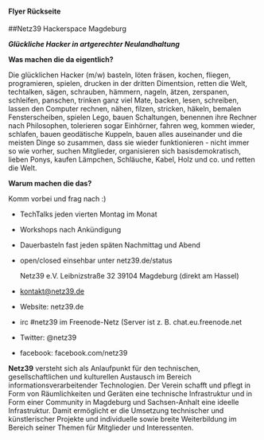 #### Flyer Rückseite

##Netz39 Hackerspace Magdeburg

***Glückliche Hacker in artgerechter Neulandhaltung***

**Was machen die da eigentlich?**

Die glücklichen Hacker (m/w) basteln, löten fräsen, kochen, fliegen, programieren, spielen, drucken in der dritten Dimentsion, retten die Welt, techtalken, sägen, schrauben, hämmern, nageln, ätzen, zerspanen, schleifen, panschen, trinken ganz viel Mate, backen, lesen, schreiben, lassen den Computer rechnen, nähen, filzen, stricken, häkeln, bemalen Fensterscheiben, spielen Lego, bauen Schaltungen, benennen ihre Rechner nach Philosophen, tolerieren sogar Einhörner, fahren weg, kommen wieder, schlafen, bauen geodätische Kuppeln, bauen alles auseinander und die meisten Dinge so zusammen, dass sie wieder funktionieren - nicht immer so wie vorher, suchen Mitglieder, organisieren sich basisdemokratisch, lieben Ponys, kaufen Lämpchen, Schläuche, Kabel, Holz und co. und retten die Welt.

**Warum machen die das?**

Komm vorbei und frag nach :)

* TechTalks jeden vierten Montag im Monat
* Workshops nach Ankündigung
* Dauerbasteln fast jeden späten Nachmittag und Abend 
* open/closed einsehbar unter netz39.de/status

	Netz39 e.V.
	Leibnizstraße 32
	39104 Magdeburg (direkt am Hassel)

* kontakt@netz39.de
* Website: netz39.de
* irc #netz39 im Freenode-Netz (Server ist z. B. chat.eu.freenode.net
* Twitter: @netz39
* facebook: facebook.com/netz39

**Netz39** versteht sich als Anlaufpunkt für den technischen, gesellschaftlichen und kulturellen Austausch im Bereich informationsverarbeitender Technologien. Der Verein schafft und pflegt in Form von Räumlichkeiten und Geräten eine technische Infrastruktur und in Form einer Community in Magdeburg und Sachsen-Anhalt eine ideelle Infrastruktur. Damit ermöglicht er die Umsetzung technischer und künstlerischer Projekte und individuelle sowie breite Weiterbildung im Bereich seiner Themen für Mitglieder und Interessenten.

